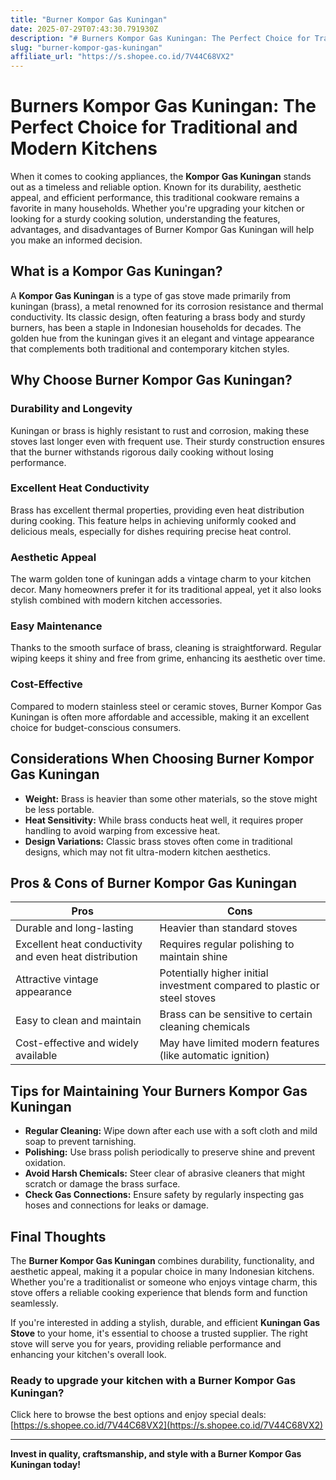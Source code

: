 ```yaml
---
title: "Burner Kompor Gas Kuningan"
date: 2025-07-29T07:43:30.791930Z
description: "# Burners Kompor Gas Kuningan: The Perfect Choice for Traditional and Modern Kitchens..."
slug: "burner-kompor-gas-kuningan"
affiliate_url: "https://s.shopee.co.id/7V44C68VX2"
---
```

# Burners Kompor Gas Kuningan: The Perfect Choice for Traditional and Modern Kitchens

When it comes to cooking appliances, the **Kompor Gas Kuningan** stands out as a timeless and reliable option. Known for its durability, aesthetic appeal, and efficient performance, this traditional cookware remains a favorite in many households. Whether you're upgrading your kitchen or looking for a sturdy cooking solution, understanding the features, advantages, and disadvantages of Burner Kompor Gas Kuningan will help you make an informed decision.

## What is a Kompor Gas Kuningan?

A **Kompor Gas Kuningan** is a type of gas stove made primarily from kuningan (brass), a metal renowned for its corrosion resistance and thermal conductivity. Its classic design, often featuring a brass body and sturdy burners, has been a staple in Indonesian households for decades. The golden hue from the kuningan gives it an elegant and vintage appearance that complements both traditional and contemporary kitchen styles.

## Why Choose Burner Kompor Gas Kuningan?

### Durability and Longevity

Kuningan or brass is highly resistant to rust and corrosion, making these stoves last longer even with frequent use. Their sturdy construction ensures that the burner withstands rigorous daily cooking without losing performance.

### Excellent Heat Conductivity

Brass has excellent thermal properties, providing even heat distribution during cooking. This feature helps in achieving uniformly cooked and delicious meals, especially for dishes requiring precise heat control.

### Aesthetic Appeal

The warm golden tone of kuningan adds a vintage charm to your kitchen decor. Many homeowners prefer it for its traditional appeal, yet it also looks stylish combined with modern kitchen accessories.

### Easy Maintenance

Thanks to the smooth surface of brass, cleaning is straightforward. Regular wiping keeps it shiny and free from grime, enhancing its aesthetic over time.

### Cost-Effective

Compared to modern stainless steel or ceramic stoves, Burner Kompor Gas Kuningan is often more affordable and accessible, making it an excellent choice for budget-conscious consumers.

## Considerations When Choosing Burner Kompor Gas Kuningan

- **Weight:** Brass is heavier than some other materials, so the stove might be less portable.
- **Heat Sensitivity:** While brass conducts heat well, it requires proper handling to avoid warping from excessive heat.
- **Design Variations:** Classic brass stoves often come in traditional designs, which may not fit ultra-modern kitchen aesthetics.

## Pros & Cons of Burner Kompor Gas Kuningan

| **Pros** | **Cons** |
| --- | --- |
| Durable and long-lasting | Heavier than standard stoves |
| Excellent heat conductivity and even heat distribution | Requires regular polishing to maintain shine |
| Attractive vintage appearance | Potentially higher initial investment compared to plastic or steel stoves |
| Easy to clean and maintain | Brass can be sensitive to certain cleaning chemicals |
| Cost-effective and widely available | May have limited modern features (like automatic ignition) |

## Tips for Maintaining Your Burners Kompor Gas Kuningan

- **Regular Cleaning:** Wipe down after each use with a soft cloth and mild soap to prevent tarnishing.
- **Polishing:** Use brass polish periodically to preserve shine and prevent oxidation.
- **Avoid Harsh Chemicals:** Steer clear of abrasive cleaners that might scratch or damage the brass surface.
- **Check Gas Connections:** Ensure safety by regularly inspecting gas hoses and connections for leaks or damage.

## Final Thoughts

The **Burner Kompor Gas Kuningan** combines durability, functionality, and aesthetic appeal, making it a popular choice in many Indonesian kitchens. Whether you're a traditionalist or someone who enjoys vintage charm, this stove offers a reliable cooking experience that blends form and function seamlessly.

If you're interested in adding a stylish, durable, and efficient **Kuningan Gas Stove** to your home, it's essential to choose a trusted supplier. The right stove will serve you for years, providing reliable performance and enhancing your kitchen's overall look.

### Ready to upgrade your kitchen with a Burner Kompor Gas Kuningan?

Click here to browse the best options and enjoy special deals: [https://s.shopee.co.id/7V44C68VX2](https://s.shopee.co.id/7V44C68VX2)

---

**Invest in quality, craftsmanship, and style with a Burner Kompor Gas Kuningan today!**